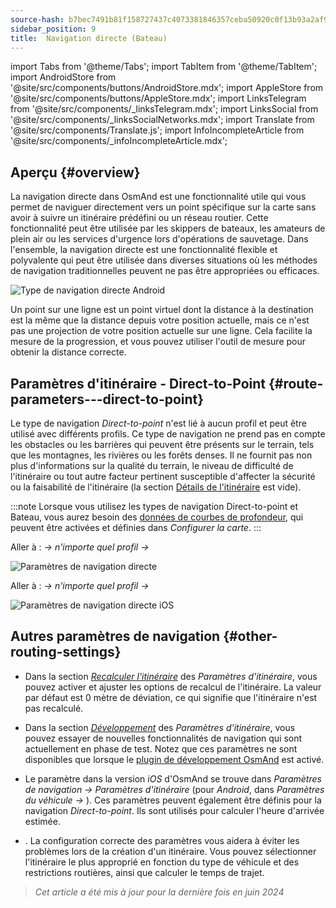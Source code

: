 ```yaml
---
source-hash: b7bec7491b81f158727437c4073381846357ceba50920c0f13b93a2af9844fc1
sidebar_position: 9
title:  Navigation directe (Bateau)
---
```


import Tabs from '@theme/Tabs';
import TabItem from '@theme/TabItem';
import AndroidStore from '@site/src/components/buttons/AndroidStore.mdx';
import AppleStore from '@site/src/components/buttons/AppleStore.mdx';
import LinksTelegram from '@site/src/components/_linksTelegram.mdx';
import LinksSocial from '@site/src/components/_linksSocialNetworks.mdx';
import Translate from '@site/src/components/Translate.js';
import InfoIncompleteArticle from '@site/src/components/_infoIncompleteArticle.mdx';


## Aperçu {#overview}

La navigation directe dans OsmAnd est une fonctionnalité utile qui vous permet de naviguer directement vers un point spécifique sur la carte sans avoir à suivre un itinéraire prédéfini ou un réseau routier. Cette fonctionnalité peut être utilisée par les skippers de bateaux,
les amateurs de plein air ou les services d'urgence lors d'opérations de sauvetage. Dans l'ensemble, la navigation directe est une fonctionnalité flexible et polyvalente qui peut être utilisée dans diverses situations où les méthodes de navigation traditionnelles peuvent ne pas être appropriées ou efficaces.

![Type de navigation directe Android](@site/static/img/navigation/boat/direct_navigation_type_android.png)

Un point sur une ligne est un point virtuel dont la distance à la destination est la même que la distance depuis votre position actuelle, mais ce n'est pas une projection de votre position actuelle sur une ligne. Cela facilite la mesure de la progression, et vous pouvez utiliser l'outil de mesure pour obtenir la distance correcte.


## Paramètres d'itinéraire - Direct-to-Point {#route-parameters---direct-to-point}

Le type de navigation *Direct-to-point* n'est lié à aucun profil et peut être utilisé avec différents profils.
Ce type de navigation ne prend pas en compte les obstacles ou les barrières qui peuvent être présents sur le terrain, tels que les montagnes, les rivières ou les forêts denses. Il ne fournit pas non plus d'informations sur la qualité du terrain, le niveau de difficulté de l'itinéraire ou tout autre facteur pertinent susceptible d'affecter la sécurité ou la faisabilité de l'itinéraire (la section [Détails de l'itinéraire](../setup/route-details.md) est vide).

:::note
Lorsque vous utilisez les types de navigation Direct-to-point et Bateau, vous aurez besoin des [données de courbes de profondeur](../../plugins/nautical-charts.md#nautical-map-style), qui peuvent être activées et définies dans *Configurer la carte*.
:::

<Tabs groupId="operating-systems">

<TabItem value="android" label="Android">

Aller à : *<Translate android="true" ids="shared_string_menu,shared_string_settings"/> → n'importe quel profil → <Translate android="true" ids="routing_settings_2,nav_type_hint"/>*

![Paramètres de navigation directe](@site/static/img/navigation/routing/direct_to_point_routing_3_andr.png)

</TabItem>

<TabItem value="ios" label="iOS">

Aller à : *<Translate android="true" ids="shared_string_menu,shared_string_settings"/> → n'importe quel profil → <Translate android="true" ids="routing_settings_2,nav_type_hint"/>*

![Paramètres de navigation directe iOS](@site/static/img/navigation/routing/direct_to_point_ios.png)

</TabItem>

</Tabs>


## Autres paramètres de navigation {#other-routing-settings}

- Dans la section [*Recalculer l'itinéraire*](../../navigation/guidance/navigation-settings.md#recalculate-route) des *Paramètres d'itinéraire*, vous pouvez activer et ajuster les options de recalcul de l'itinéraire. La valeur par défaut est 0 mètre de déviation, ce qui signifie que l'itinéraire n'est pas recalculé.

- Dans la section [*Développement*](../guidance/navigation-settings.md#development-settings) des *Paramètres d'itinéraire*, vous pouvez essayer de nouvelles fonctionnalités de navigation qui sont actuellement en phase de test. Notez que ces paramètres ne sont disponibles que lorsque le [plugin de développement OsmAnd](../../plugins/development.md) est activé.

- Le paramètre *[<Translate ios="true" ids="road_speeds"/>](../guidance/navigation-settings.md#road-speeds)* dans la version *iOS* d'OsmAnd se trouve dans *Paramètres de navigation → Paramètres d'itinéraire* (pour *Android*, dans *Paramètres du véhicule → [<Translate android="true" ids="default_speed_setting_title"/>](../guidance/navigation-settings.md#default-speed--road-speeds)*). Ces paramètres peuvent également être définis pour la navigation *Direct-to-point*. Ils sont utilisés pour calculer l'heure d'arrivée estimée.

- *[<Translate ios="true" ids="vehicle_parameters"/>](../guidance/navigation-settings.md#vehicle-parameters)*. La configuration correcte des paramètres vous aidera à éviter les problèmes lors de la création d'un itinéraire. Vous pouvez sélectionner l'itinéraire le plus approprié en fonction du type de véhicule et des restrictions routières, ainsi que calculer le temps de trajet.

> *Cet article a été mis à jour pour la dernière fois en juin 2024*